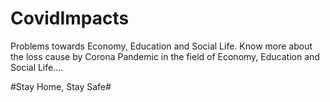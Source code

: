 # CovidImpacts
Problems towards Economy, Education and Social Life.
Know more about the loss cause by Corona Pandemic in the field of Economy, Education and Social Life....

#Stay Home, Stay Safe#
